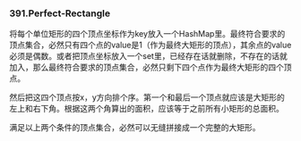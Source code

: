 ### 391.Perfect-Rectangle

将每个单位矩形的四个顶点坐标作为key放入一个HashMap里。最终符合要求的顶点集合，必然只有四个点的value是1（作为最终大矩形的顶点），其余点的value必须是偶数。或者把顶点坐标放入一个set里，已经存在话就删除，不存在的话就加入，那么最终符合要求的顶点集合，必然只剩下四个点作为最终大矩形的四个顶点。

然后把这四个顶点按x，y方向排个序。第一个和最后一个顶点就应该是大矩形的左上和右下角。根据这两个角算出的面积，应该等于之前所有小矩形的总面积。

满足以上两个条件的顶点集合，必然可以无缝拼接成一个完整的大矩形。
